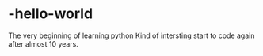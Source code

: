# -hello-world
The very beginning of learning python
Kind of intersting start to code again after almost 10 years. 

